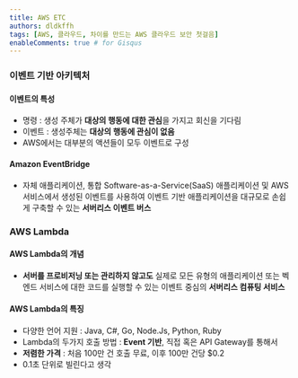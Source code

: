 ```yaml
---
title: AWS ETC
authors: dldkffh
tags: [AWS, 클라우드, 차이를 만드는 AWS 클라우드 보안 첫걸음]
enableComments: true # for Gisqus
---
```


### 이벤트 기반 아키텍처

#### 이벤트의 특성

- 명령 : 생성 주체가 **대상의 행동에 대한 관심**을 가지고 회신을 기다림
- 이벤트 : 생성주체는 **대상의 행동에 관심이 없음**
- AWS에서는 대부분의 액션들이 모두 이벤트로 구성

<!--truncate-->

#### Amazon EventBridge

- 자체 애플리케이션, 통합 Software-as-a-Service(SaaS) 애플리케이션 및 AWS 서비스에서 생성된 이벤트를 사용하여 이벤트 기반 애플리케이션을 대규모로 손쉽게 구축할 수 있는 **서버리스 이벤트 버스**

### AWS Lambda

#### AWS Lambda의 개념

- **서버를 프로비저닝 또는 관리하지 않고도** 실제로 모든 유형의 애플리케이션 또는 벡엔드 서비스에 대한 코드를 실행할 수 있는 이벤트 중심의 **서버리스 컴퓨팅 서비스**

#### AWS Lambda의 특징

- 다양한 언어 지원 : Java, C#, Go, Node.Js, Python, Ruby
- Lambda의 두가지 호출 방법 : **Event 기반**, 직접 혹은 API Gateway를 통해서
- **저렴한 가격** : 처음 100만 건 호출 무료, 이후 100만 건당 $0.2
- 0.1초 단위로 빌린다고 생각

<br/>

